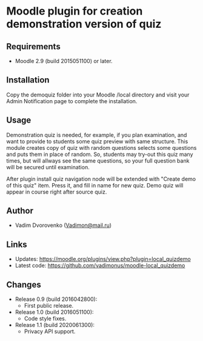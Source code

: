 Moodle plugin for creation demonstration version of quiz
========================================================

Requirements
------------
- Moodle 2.9 (build 2015051100) or later.

Installation
------------
Copy the demoquiz folder into your Moodle /local directory and visit your Admin Notification page to complete the installation.

Usage
-----
Demonstration quiz is needed, for example, if you plan examination, and want to provide to 
students some quiz preview with same structure. This module creates copy of quiz with random questions 
selects some questions and puts them in place of random. So, students may try-out this quiz many times, 
but will allways see the same questions, so your full question bank will be secured until examination.

After plugin install quiz navigation node will be extended with "Create demo of this quiz" item. 
Press it, and fill in name for new quiz. Demo quiz will appear in course right after source quiz.

Author
------
- Vadim Dvorovenko (Vadimon@mail.ru)

Links
-----
- Updates: https://moodle.org/plugins/view.php?plugin=local_quizdemo
- Latest code: https://github.com/vadimonus/moodle-local_quizdemo

Changes
-------
- Release 0.9 (build 2016042800):
    - First public release.
- Release 1.0 (build 2016051100):
    - Code style fixes.
- Release 1.1 (build 2020061300):
    - Privacy API support.
